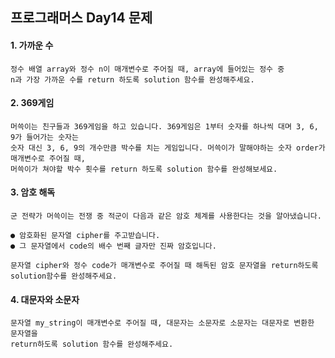 ## 프로그래머스 Day14 문제
#### 1. 가까운 수

```
정수 배열 array와 정수 n이 매개변수로 주어질 때, array에 들어있는 정수 중
n과 가장 가까운 수를 return 하도록 solution 함수를 완성해주세요.
```

#### 2. 369게임
```
머쓱이는 친구들과 369게임을 하고 있습니다. 369게임은 1부터 숫자를 하나씩 대며 3, 6, 9가 들어가는 숫자는
숫자 대신 3, 6, 9의 개수만큼 박수를 치는 게임입니다. 머쓱이가 말해야하는 숫자 order가 매개변수로 주어질 때,
머쓱이가 쳐야할 박수 횟수를 return 하도록 solution 함수를 완성해보세요.
```

#### 3. 암호 해독

```
군 전략가 머쓱이는 전쟁 중 적군이 다음과 같은 암호 체계를 사용한다는 것을 알아냈습니다.

● 암호화된 문자열 cipher를 주고받습니다.
● 그 문자열에서 code의 배수 번째 글자만 진짜 암호입니다.

문자열 cipher와 정수 code가 매개변수로 주어질 때 해독된 암호 문자열을 return하도록 solution함수를 완성해주세요.
```

#### 4. 대문자와 소문자

```
문자열 my_string이 매개변수로 주어질 때, 대문자는 소문자로 소문자는 대문자로 변환한 문자열을
return하도록 solution 함수를 완성해주세요.
```

